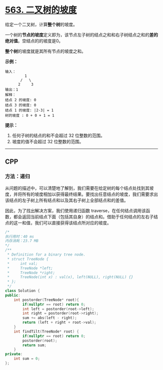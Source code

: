 # [563. 二叉树的坡度](https://leetcode-cn.com/problems/binary-tree-tilt/)

给定一个二叉树，计算**整个树**的坡度。

一个树的**节点的坡度**定义即为，该节点左子树的结点之和和右子树结点之和的**差的绝对值**。空结点的的坡度是0。

**整个树**的坡度就是其所有节点的坡度之和。

 

**示例：**

```
输入：
         1
       /   \
      2     3
输出：1
解释：
结点 2 的坡度: 0
结点 3 的坡度: 0
结点 1 的坡度: |2-3| = 1
树的坡度 : 0 + 0 + 1 = 1
```

 

**提示：**

1. 任何子树的结点的和不会超过 32 位整数的范围。
2. 坡度的值不会超过 32 位整数的范围。

***

## CPP

### 方法：递归

从问题的描述中，可以清楚地了解到，我们需要在给定树的每个结点处找到其坡度，并将所有的坡度相加以获得最终结果。要找出任意结点的坡度，我们需要求出该结点的左子树上所有结点和以及其右子树上全部结点和的差值。

因此，为了找出解决方案，我们使用递归函数 traverse，在任何结点调用该函数，都会返回当前结点下面（包括其自身）的结点和。借助于任何结点的左右子结点的这一和值，我们可以直接获得该结点所对应的坡度。

```cpp
/*
执行用时：40 ms
内存消耗：23.7 MB
*/
/**
 * Definition for a binary tree node.
 * struct TreeNode {
 *     int val;
 *     TreeNode *left;
 *     TreeNode *right;
 *     TreeNode(int x) : val(x), left(NULL), right(NULL) {}
 * };
 */
class Solution {
public:
    int postorder(TreeNode* root){
        if(nullptr == root) return 0;
        int left = postorder(root->left);
        int right = postorder(root->right);
        sum += abs(left - right);
        return (left + right + root->val);
    }
    int findTilt(TreeNode* root) {
        if(nullptr == root) return 0;
        postorder(root);
        return sum;
    }
private:
    int sum = 0;
};
```

